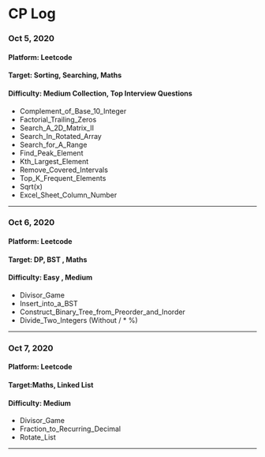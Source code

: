 # CP Log
### Oct 5, 2020
#### Platform: Leetcode
#### Target: Sorting, Searching, Maths
#### Difficulty: Medium Collection, Top Interview Questions

- Complement_of_Base_10_Integer
- Factorial_Trailing_Zeros
- Search_A_2D_Matrix_II
- Search_In_Rotated_Array
- Search_for_A_Range
- Find_Peak_Element
- Kth_Largest_Element
- Remove_Covered_Intervals
- Top_K_Frequent_Elements
- Sqrt(x)
- Excel_Sheet_Column_Number 

---

### Oct 6, 2020
#### Platform: Leetcode
#### Target: DP, BST , Maths
#### Difficulty: Easy , Medium

- Divisor_Game  
- Insert_into_a_BST
- Construct_Binary_Tree_from_Preorder_and_Inorder
- Divide_Two_Integers (Without / * %)

---

### Oct 7, 2020
#### Platform: Leetcode
#### Target:Maths, Linked List
#### Difficulty: Medium

- Divisor_Game  
- Fraction_to_Recurring_Decimal
- Rotate_List

---
